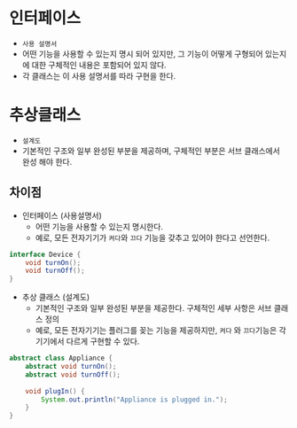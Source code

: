 # 인터페이스

- ```사용 설명서```
- 어떤 기능을 사용할 수 있는지 명시 되어 있지만, 그 기능이 어떻게 구형되어 있는지에 대한 구체적인 내용은 포함되어 있지 않다.
- 각 클래스는 이 사용 설명서를 따라 구현을 한다.

# 추상클래스

- ```설계도```
- 기본적인 구조와 일부 완성된 부분을 제공하며, 구체적인 부분은 서브 클래스에서 완성 해야 한다.


## 차이점
- 인터페이스 (사용설명서)
  - 어떤 기능을 사용할 수 있는지 명시한다.
  - 예로, 모든 전자기기가 ```켜다```와 ```끄다``` 기능을 갖추고 있어야 한다고 선언한다.
```java
interface Device {
    void turnOn();
    void turnOff();
}
```
- 추상 클래스 (설계도)
  - 기본적인 구조와 일부 완성된 부분을 제공한다. 구체적인 세부 사항은 서브 클래스 정의
  - 예로, 모든 전자기기는 플러그를 꽂는 기능을 제공하지만, ```켜다``` 와 ```끄다```기능은 각 기기에서 다르게 구현할 수 있다.
```java
abstract class Appliance {
    abstract void turnOn();
    abstract void turnOff();
    
    void plugIn() {
        System.out.println("Appliance is plugged in.");
    }
}

```